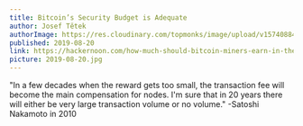 ```yaml
---
title: Bitcoin’s Security Budget is Adequate
author: Josef Tětek
authorImage: https://res.cloudinary.com/topmonks/image/upload/v1574088474/avatar/josef-tetek.jpg
published: 2019-08-20
link: https://hackernoon.com/how-much-should-bitcoin-miners-earn-in-the-future-undy3vih
picture: 2019-08-20.jpg
---
```


"In a few decades when the reward gets too small, the transaction fee will become the main compensation for nodes. I'm sure that in 20 years there will either be very large transaction volume or no volume."
-Satoshi Nakamoto in 2010
